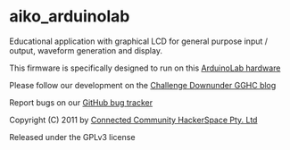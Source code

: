 aiko_arduinolab
===============
Educational application with graphical LCD for general purpose input / output,
waveform generation and display.

This firmware is specifically designed to run on this
[ArduinoLab hardware](https://github.com/lukeweston/ArduinoLab)

Please follow our development on the
[Challenge Downunder GGHC blog](http://www.element14.com/community/groups/challengedownunder?view=blog)

Report bugs on our
[GitHub bug tracker](http://github.com/geekscape/aiko_arduinolab/issues)

Copyright (C) 2011 by
[Connected Community HackerSpace Pty. Ltd](http://hackmelbourne.org)

Released under the GPLv3 license
